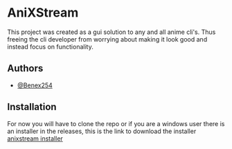 
# AniXStream

This project was created as a gui solution to any and all anime cli's. Thus freeing the cli developer from worrying about making it look good and instead focus on functionality.




## Authors

- [@Benex254](https://github.com/Benex254/aniXstream)


## Installation
For now you will have to clone the repo or if you are a windows user there is an installer in the releases, this is the link to download the installer [anixstream installer](https://github.com/Benex254/aniXstream/releases/download/v0.10.0/AniXStream.Installer.exe)
